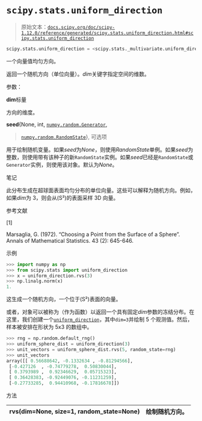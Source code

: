# `scipy.stats.uniform_direction`

> 原始文本：[`docs.scipy.org/doc/scipy-1.12.0/reference/generated/scipy.stats.uniform_direction.html#scipy.stats.uniform_direction`](https://docs.scipy.org/doc/scipy-1.12.0/reference/generated/scipy.stats.uniform_direction.html#scipy.stats.uniform_direction)

```py
scipy.stats.uniform_direction = <scipy.stats._multivariate.uniform_direction_gen object>
```

一个向量值均匀方向。

返回一个随机方向（单位向量）。*dim*关键字指定空间的维数。

参数：

**dim**标量

方向的维度。

**seed**{None, int, [`numpy.random.Generator`](https://numpy.org/devdocs/reference/random/generator.html#numpy.random.Generator "(in NumPy v2.0.dev0)"),

> [`numpy.random.RandomState`](https://numpy.org/devdocs/reference/random/legacy.html#numpy.random.RandomState "(in NumPy v2.0.dev0)")}, 可选项

用于绘制随机变量。如果*seed*为*None*，则使用*RandomState*单例。如果*seed*为整数，则使用带有该种子的新`RandomState`实例。如果*seed*已经是`RandomState`或`Generator`实例，则使用该对象。默认为*None*。

笔记

此分布生成在超球面表面均匀分布的单位向量。这些可以解释为随机方向。例如，如果*dim*为 3，则会从\(S²\)的表面采样 3D 向量。

参考文献

[1]

Marsaglia, G. (1972). “Choosing a Point from the Surface of a Sphere”. Annals of Mathematical Statistics. 43 (2): 645-646.

示例

```py
>>> import numpy as np
>>> from scipy.stats import uniform_direction
>>> x = uniform_direction.rvs(3)
>>> np.linalg.norm(x)
1. 
```

这生成一个随机方向，一个位于\(S²\)表面的向量。

或者，对象可以被称为（作为函数）以返回一个具有固定*dim*参数的冻结分布。在这里，我们创建一个[`uniform_direction`](https://docs.scipy.org/doc/scipy-1.12.0/reference/generated/scipy.stats.uniform_direction.html#scipy.stats.uniform_direction)，其中`dim=3`并绘制 5 个观测值。然后，样本被安排在形状为 5x3 的数组中。

```py
>>> rng = np.random.default_rng()
>>> uniform_sphere_dist = uniform_direction(3)
>>> unit_vectors = uniform_sphere_dist.rvs(5, random_state=rng)
>>> unit_vectors
array([[ 0.56688642, -0.1332634 , -0.81294566],
 [-0.427126  , -0.74779278,  0.50830044],
 [ 0.3793989 ,  0.92346629,  0.05715323],
 [ 0.36428383, -0.92449076, -0.11231259],
 [-0.27733285,  0.94410968, -0.17816678]]) 
```

方法

| **rvs(dim=None, size=1, random_state=None)** | 绘制随机方向。 |
| --- | --- |
